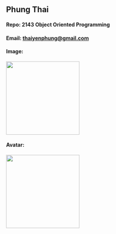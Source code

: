 ## Phung Thai

#### Repo: 2143 Object Oriented Programming

#### Email: thaiyenphung@gmail.com

#### Image:

<img src="https://images2.imgbox.com/ae/6a/yk9zZs0H_o.png?download=true" width=200>

#### Avatar:

<img src="https://images2.imgbox.com/ae/6a/yk9zZs0H_o.png?download=true" width=200>
